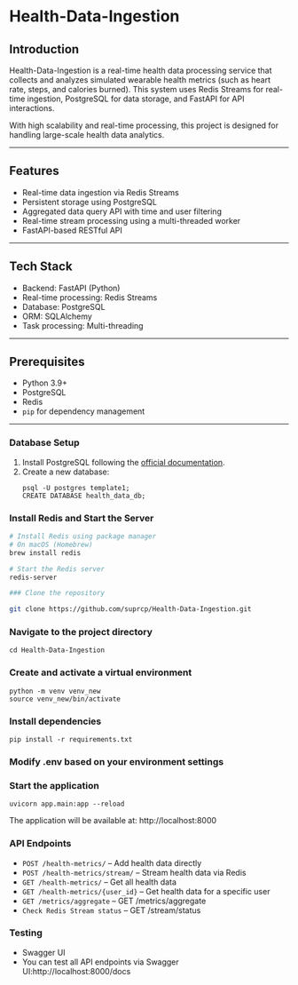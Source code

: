 # Health-Data-Ingestion

## Introduction
Health-Data-Ingestion is a real-time health data processing service that collects and analyzes simulated wearable health metrics (such as heart rate, steps, and calories burned). This system uses Redis Streams for real-time ingestion, PostgreSQL for data storage, and FastAPI for API interactions.

With high scalability and real-time processing, this project is designed for handling large-scale health data analytics.

---

## Features
- Real-time data ingestion via Redis Streams
- Persistent storage using PostgreSQL
- Aggregated data query API with time and user filtering
- Real-time stream processing using a multi-threaded worker
- FastAPI-based RESTful API

---

## Tech Stack
- Backend: FastAPI (Python)
- Real-time processing: Redis Streams
- Database: PostgreSQL
- ORM: SQLAlchemy
- Task processing: Multi-threading

---

## Prerequisites
- Python 3.9+
- PostgreSQL
- Redis
- `pip` for dependency management

---

### Database Setup
1. Install PostgreSQL following the [official documentation](https://www.postgresql.org/download/).
2. Create a new database:
   ```
   psql -U postgres template1;
   CREATE DATABASE health_data_db;
   
### Install Redis and Start the Server

```sh
# Install Redis using package manager
# On macOS (Homebrew)
brew install redis

# Start the Redis server
redis-server

### Clone the repository

git clone https://github.com/suprcp/Health-Data-Ingestion.git
```
### Navigate to the project directory 
```
cd Health-Data-Ingestion
```

### Create and activate a virtual environment
```
python -m venv venv_new
source venv_new/bin/activate 
```

### Install dependencies
```
pip install -r requirements.txt
```
### Modify .env based on your environment settings

### Start the application
```
uvicorn app.main:app --reload
```
The application will be available at: http://localhost:8000

### API Endpoints

- `POST /health-metrics/` – Add health data directly
- `POST /health-metrics/stream/` – Stream health data via Redis
- `GET /health-metrics/` – Get all health data
- `GET /health-metrics/{user_id}` – Get health data for a specific user
- `GET /metrics/aggregate` – GET /metrics/aggregate
- `Check Redis Stream status` – GET /stream/status

### Testing
- Swagger UI
- You can test all API endpoints via Swagger UI:http://localhost:8000/docs













